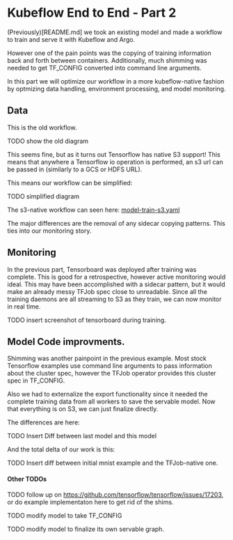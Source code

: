 # Kubeflow End to End - Part 2

(Previously)[README.md] we took an existing model and made a workflow to train and serve it with Kubeflow and Argo.

However one of the pain points was the copying of training information back and forth between containers. Additionally, much shimming was needed to get TF_CONFIG converted into command line arguments.

In this part we will optimize our workflow in a more kubeflow-native fashion by optmizing data handling, environment processing, and model monitoring.

## Data

This is the old workflow.

TODO show the old diagram

This seems fine, but as it turns out Tensorflow has native S3 support! This means that anywhere a Tensorflow io operation is performed, an s3 url can be passed in (similarly to a GCS or HDFS URL).

This means our workflow can be simplified:

TODO simplified diagram

The s3-native workflow can seen here: [model-train-s3.yaml](model-train-s3.yaml)

The major differences are the removal of any sidecar copying patterns. This ties into our monitoring story.

## Monitoring

In the previous part, Tensorboard was deployed after training was complete. This is good for a retrospective, however active monitoring would ideal. This may have been accomplished with a sidecar pattern, but it would make an already messy TFJob spec close to unreadable. Since all the training daemons are all streaming to S3 as they train, we can now monitor in real time.

TODO insert screenshot of tensorboard during training.

## Model Code improvments.

Shimming was another painpoint in the previous example. Most stock Tensorflow examples use command line arguments to pass information about the cluster spec, however the TFJob operator provides this cluster spec in TF_CONFIG.

Also we had to externalize the export functionality since it needed the complete training data from all workers to save the servable model. Now that everything is on S3, we can just finalize directly.

The differences are here:

TODO Insert Diff between last model and this model

And the total delta of our work is this:

TODO Insert diff between initial mnist example and the TFJob-native one.


#### Other TODOs


TODO follow up on https://github.com/tensorflow/tensorflow/issues/17203, or do example implementaton here to get rid of the shims.

TODO modify model to take TF_CONFIG

TODO modify model to finalize its own servable graph.

